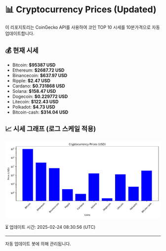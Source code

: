 
# 📊 Cryptocurrency Prices (Updated)

이 리포지토리는 CoinGecko API를 사용하여 코인 TOP 10 시세를 10분가격으로 자동 업데이트합니다.

## 💰 현재 시세
- Bitcoin: **$95387 USD**
- Ethereum: **$2687.72 USD**
- Binancecoin: **$637.97 USD**
- Ripple: **$2.47 USD**
- Cardano: **$0.731868 USD**
- Solana: **$158.47 USD**
- Dogecoin: **$0.229772 USD**
- Litecoin: **$122.43 USD**
- Polkadot: **$4.73 USD**
- Bitcoin-cash: **$314.04 USD**

## 📈 시세 그래프 (로그 스케일 적용)
![Crypto Prices](crypto_prices.png)

⏳ 업데이트 시간: 2025-02-24 08:30:56 (UTC)

---
자동 업데이트 봇에 의해 관리됩니다.
